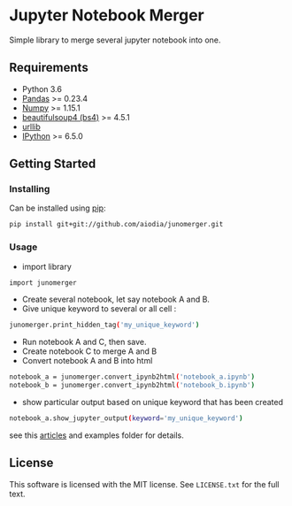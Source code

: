 # Jupyter Notebook Merger

Simple library to merge several jupyter notebook into one.


## Requirements

- Python 3.6
- [Pandas](https://pandas.pydata.org/) >= 0.23.4
- [Numpy](http://www.numpy.org) >= 1.15.1
- [beautifulsoup4 (bs4)](https://pypi.org/project/beautifulsoup4/) >= 4.5.1
- [urllib](https://docs.python.org/3/library/urllib.html)
- [IPython](https://ipython.org/) >= 6.5.0

## Getting Started

### Installing

Can be installed using [pip](https://pypi.org/project/pip/):

```sh
pip install git+git://github.com/aiodia/junomerger.git
```

### Usage

- import library
```sh
import junomerger
```
- Create several notebook, let say notebook A and B.
- Give unique keyword to several or all cell :
```sh
junomerger.print_hidden_tag('my_unique_keyword')
```
- Run notebook A and C, then save.
- Create notebook C to merge A and B
- Convert notebook A and B into html
```sh
notebook_a = junomerger.convert_ipynb2html('notebook_a.ipynb')
notebook_b = junomerger.convert_ipynb2html('notebook_b.ipynb')
```
- show particular output based on unique keyword that has been created
```sh
notebook_a.show_jupyter_output(keyword='my_unique_keyword')
```

see this [articles](https://medium.com/@yo__di/jupyter-notebook-merger-d687f80f2e49) and examples folder for details.

## License

This software is licensed with the MIT license. See `LICENSE.txt` for the full text.